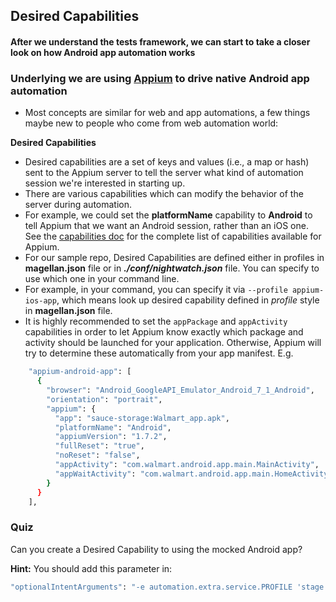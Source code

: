## Desired Capabilities
#### After we understand the tests framework, we can start to take a closer look on how Android app automation works

### Underlying we are using [**Appium**](http://appium.io) to drive native Android app automation

- Most concepts are similar for web and app automations, a few things maybe new to people who come from web automation world:

**Desired Capabilities**  
- Desired capabilities are a set of keys and values (i.e., a map or hash) sent to the Appium server to tell the server what kind of automation session we're interested in starting up. 
- There are various capabilities which can modify the behavior of the server during automation. 
- For example, we could set the **platformName** capability to **Android** to tell Appium that we want an Android session, rather than an iOS one. See the [capabilities doc](http://appium.io/docs/en/writing-running-appium/caps/index.html) for the complete list of capabilities available for Appium.
- For our sample repo, Desired Capabilities are defined either in profiles in **magellan.json** file or in ***./conf/nightwatch.json*** file. You can specify to use which one in your command line.
- For example, in your command, you can specify it via `--profile appium-ios-app`, which means look up desired capability defined in *profile* style in **magellan.json** file.
- It is highly recommended to set the  `appPackage`  and  `appActivity`  capabilities in order to let Appium know exactly which package and activity should be launched for your application. Otherwise, Appium will try to determine these automatically from your app manifest. E.g. 
```bash
    "appium-android-app": [
      {
        "browser": "Android_GoogleAPI_Emulator_Android_7_1_Android",
        "orientation": "portrait",
        "appium": {
          "app": "sauce-storage:Walmart_app.apk",
          "platformName": "Android",
          "appiumVersion": "1.7.2",
          "fullReset": "true",
          "noReset": "false",
          "appActivity": "com.walmart.android.app.main.MainActivity",
          "appWaitActivity": "com.walmart.android.app.main.HomeActivity"
        }
      }
    ],
```
### Quiz
Can you create a Desired Capability to using the mocked Android app?

**Hint:**
You should add this parameter in:
```bash
"optionalIntentArguments": "-e automation.extra.service.PROFILE 'stage' -e automation.extra.service.CONFIG '[{\"services\":[\"quimby\",\"receiptsQuery\",\"receiptsLegacy\",\"hapi\",\"mobile\",\"moneyServices\",\"pay\",\"pharmacy\",\"pickup\",\"pin\",\"purchaseHistory\",\"savingsCatcherQuery\",\"savingsCatcher\",\"storeLocator\",\"endlessAisle\",\"www\",\"pie\"],\"host\":\"10.0.2.2:12000\",\"isHttp\":true},{\"services\":[\"tfGraphql\"],\"host\":\"https://10.0.2.2:12000/terra-firma/graphql\", \"isHttp\":true}]'",
```